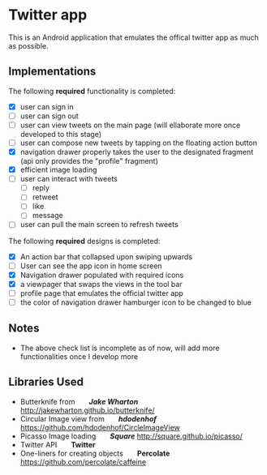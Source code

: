 # Twitter app

This is an Android application that emulates the offical twitter app as much as possible.

## Implementations

The following **required** functionality is completed:

- [x] user can sign in 
- [ ] user can sign out
- [ ] user can view tweets on the main page (will ellaborate more once developed to this stage)
- [ ] user can compose new tweets by tapping on the floating action button
- [x] navigation drawer properly takes the user to the designated fragment (api only provides the "profile" fragment)
- [x] efficient image loading 
- [ ] user can interact with tweets 
   - [ ] reply 
   - [ ] retweet
   - [ ] like 
   - [ ] message 
- [ ] user can pull the main screen to refresh tweets 

The following **required** designs is completed:
- [x] An action bar that collapsed upon swiping upwards
- [ ] User can see the app icon in home screen
- [x] Navigation drawer populated with required icons
- [x] a viewpager that swaps the views in the tool bar
- [ ] profile page that emulates the official twitter app
- [ ] the color of navigation drawer hamburger icon to be changed to blue

## Notes
- The above check list is incomplete as of now, will add more functionalities once I develop more 

## Libraries Used
- Butterknife from                  &nbsp;&nbsp;&nbsp;&nbsp;&nbsp;&nbsp;**_Jake Wharton_**
  http://jakewharton.github.io/butterknife/
- Circular Image view from          &nbsp;&nbsp;&nbsp;&nbsp;&nbsp;&nbsp;**_hdodenhof_**
  https://github.com/hdodenhof/CircleImageView
- Picasso Image loading             &nbsp;&nbsp;&nbsp;&nbsp;&nbsp;&nbsp;**_Square_**
  http://square.github.io/picasso/
- Twitter API                       &nbsp;&nbsp;&nbsp;&nbsp;&nbsp;&nbsp;**Twitter**
- One-liners for creating objects   &nbsp;&nbsp;&nbsp;&nbsp;&nbsp;&nbsp;**Percolate**
  https://github.com/percolate/caffeine

 
